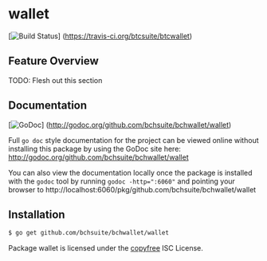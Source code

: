 wallet
======

[![Build Status](https://travis-ci.org/btcsuite/btcwallet.png?branch=master)]
(https://travis-ci.org/btcsuite/btcwallet)

## Feature Overview

TODO: Flesh out this section

## Documentation

[![GoDoc](https://godoc.org/github.com/bchsuite/bchwallet/wallet?status.png)]
(http://godoc.org/github.com/bchsuite/bchwallet/wallet)

Full `go doc` style documentation for the project can be viewed online without
installing this package by using the GoDoc site here:
http://godoc.org/github.com/bchsuite/bchwallet/wallet

You can also view the documentation locally once the package is installed with
the `godoc` tool by running `godoc -http=":6060"` and pointing your browser to
http://localhost:6060/pkg/github.com/bchsuite/bchwallet/wallet

## Installation

```bash
$ go get github.com/bchsuite/bchwallet/wallet
```

Package wallet is licensed under the [copyfree](http://copyfree.org) ISC
License.
